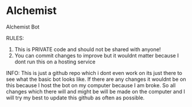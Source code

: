 # Alchemist
Alchemist Bot


RULES:
1) This is PRIVATE code and should not be shared with anyone!
2) You can commit changes to improve but it wouldnt matter because I dont run this on a hosting service


INFO:
This is just a github repo which i dont even work on its just there to see what the basic bot looks like. If there are any changes it wouldnt be on this because I host the bot on my computer because I am broke. So all changes which there will and might be will be made on the computer and I will try my best to update this github as often as possible.
